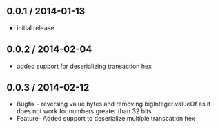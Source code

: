 0.0.1 / 2014-01-13
------------------
* initial release

0.0.2 / 2014-02-04
------------------
* added support for deserializing transaction hex

0.0.3 / 2014-02-12
------------------
* Bugfix - reversing value bytes and removing bigInteger.valueOf as it does not work for numbers greater than 32 bits
* Feature- Added support to deserialize multiple transcation hex
